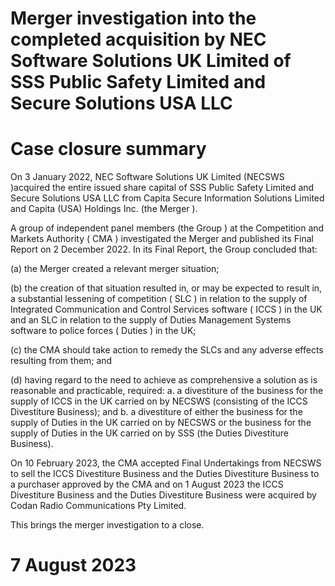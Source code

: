 # Merger investigation into the completed acquisition by NEC Software Solutions UK Limited of SSS Public Safety Limited and Secure Solutions USA LLC

# Case closure summary

On 3 January 2022, NEC Software Solutions UK Limited (NECSWS )acquired the entire issued share capital of SSS Public Safety Limited and Secure Solutions USA LLC from Capita Secure Information Solutions Limited and Capita (USA) Holdings Inc. (the Merger ).

A group of independent panel members (the Group ) at the Competition and Markets Authority ( CMA ) investigated the Merger and published its Final Report on 2 December 2022. In its Final Report, the Group concluded that:

(a) the Merger created a relevant merger situation;

(b) the creation of that situation resulted in, or may be expected to result in, a substantial lessening of competition ( SLC ) in relation to the supply of Integrated Communication and Control Services software ( ICCS ) in the UK and an SLC in relation to the supply of Duties Management Systems software to police forces ( Duties ) in the UK;

(c) the CMA should take action to remedy the SLCs and any adverse effects resulting from them; and

(d) having regard to the need to achieve as comprehensive a solution as is reasonable and practicable, required: a. a divestiture of the business for the supply of ICCS in the UK carried on by NECSWS (consisting of the ICCS Divestiture Business); and b. a divestiture of either the business for the supply of Duties in the UK carried on by NECSWS or the business for the supply of Duties in the UK carried on by SSS (the Duties Divestiture Business).

On 10 February 2023, the CMA accepted Final Undertakings from NECSWS to sell the ICCS Divestiture Business and the Duties Divestiture Business to a purchaser approved by the CMA and on 1 August 2023 the ICCS Divestiture Business and the Duties Divestiture Business were acquired by Codan Radio Communications Pty Limited.

This brings the merger investigation to a close.

# 7 August 2023